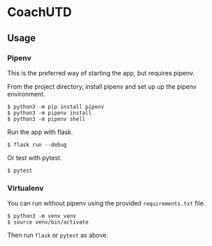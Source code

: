 # CoachUTD



## Usage

### Pipenv

This is the preferred way of starting the app, but requires pipenv.

From the project directory, install pipenv and set up up the pipenv environment.

```
$ python3 -m pip install pipenv
$ python3 -m pipenv install
$ python3 -m pipenv shell
```

Run the app with flask.

```
$ flask run --debug
```

Or test with pytest.

```
$ pytest
```

### Virtualenv

You can run without pipenv using the provided `requirements.txt` file.

```
$ python3 -m venv venv
$ source venv/bin/activate
```

Then run `flask` or `pytest` as above.


